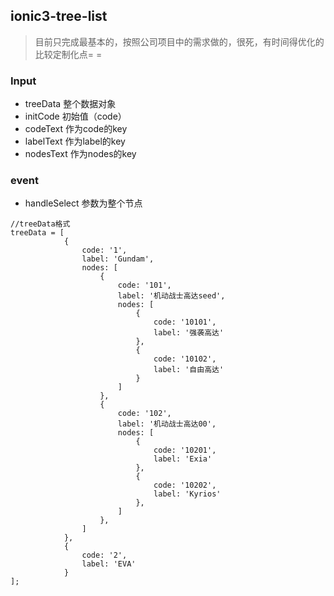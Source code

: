 ## ionic3-tree-list

> 目前只完成最基本的，按照公司项目中的需求做的，很死，有时间得优化的比较定制化点= =

### Input
- treeData 整个数据对象
- initCode 初始值（code）
- codeText 作为code的key
- labelText 作为label的key
- nodesText 作为nodes的key

### event
- handleSelect 参数为整个节点

```
//treeData格式
treeData = [
            {
                code: '1',
                label: 'Gundam',
                nodes: [
                    {
                        code: '101',
                        label: '机动战士高达seed',
                        nodes: [
                            {
                                code: '10101',
                                label: '强袭高达'
                            },
                            {
                                code: '10102',
                                label: '自由高达'
                            }
                        ]
                    },
                    {
                        code: '102',
                        label: '机动战士高达00',
                        nodes: [
                            {
                                code: '10201',
                                label: 'Exia'
                            },
                            {
                                code: '10202',
                                label: 'Kyrios'
                            },
                        ]
                    },
                ]
            },
            {
                code: '2',
                label: 'EVA'
            }
];
```
